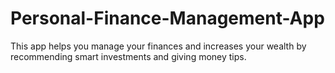 # Personal-Finance-Management-App
This app helps you manage your finances and increases your wealth by recommending smart investments and giving money tips.
